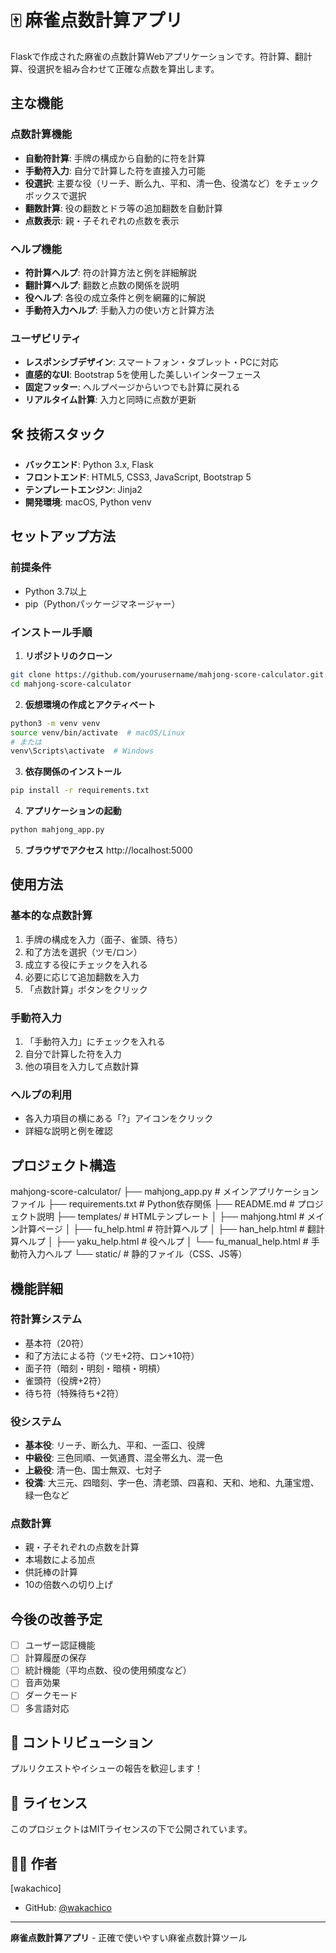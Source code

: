 # 🀄 麻雀点数計算アプリ

Flaskで作成された麻雀の点数計算Webアプリケーションです。符計算、翻計算、役選択を組み合わせて正確な点数を算出します。

## 主な機能

### 点数計算機能
- **自動符計算**: 手牌の構成から自動的に符を計算
- **手動符入力**: 自分で計算した符を直接入力可能
- **役選択**: 主要な役（リーチ、断么九、平和、清一色、役満など）をチェックボックスで選択
- **翻数計算**: 役の翻数とドラ等の追加翻数を自動計算
- **点数表示**: 親・子それぞれの点数を表示

### ヘルプ機能
- **符計算ヘルプ**: 符の計算方法と例を詳細解説
- **翻計算ヘルプ**: 翻数と点数の関係を説明
- **役ヘルプ**: 各役の成立条件と例を網羅的に解説
- **手動符入力ヘルプ**: 手動入力の使い方と計算方法

### ユーザビリティ
- **レスポンシブデザイン**: スマートフォン・タブレット・PCに対応
- **直感的なUI**: Bootstrap 5を使用した美しいインターフェース
- **固定フッター**: ヘルプページからいつでも計算に戻れる
- **リアルタイム計算**: 入力と同時に点数が更新

## 🛠️ 技術スタック

- **バックエンド**: Python 3.x, Flask
- **フロントエンド**: HTML5, CSS3, JavaScript, Bootstrap 5
- **テンプレートエンジン**: Jinja2
- **開発環境**: macOS, Python venv

## セットアップ方法

### 前提条件
- Python 3.7以上
- pip（Pythonパッケージマネージャー）

### インストール手順

1. **リポジトリのクローン**
```bash
git clone https://github.com/yourusername/mahjong-score-calculator.git
cd mahjong-score-calculator
```

2. **仮想環境の作成とアクティベート**
```bash
python3 -m venv venv
source venv/bin/activate  # macOS/Linux
# または
venv\Scripts\activate  # Windows
```

3. **依存関係のインストール**
```bash
pip install -r requirements.txt
```

4. **アプリケーションの起動**
```bash
python mahjong_app.py
```

5. **ブラウザでアクセス**
http://localhost:5000

## 使用方法

### 基本的な点数計算
1. 手牌の構成を入力（面子、雀頭、待ち）
2. 和了方法を選択（ツモ/ロン）
3. 成立する役にチェックを入れる
4. 必要に応じて追加翻数を入力
5. 「点数計算」ボタンをクリック

### 手動符入力
1. 「手動符入力」にチェックを入れる
2. 自分で計算した符を入力
3. 他の項目を入力して点数計算

### ヘルプの利用
- 各入力項目の横にある「?」アイコンをクリック
- 詳細な説明と例を確認

## プロジェクト構造

mahjong-score-calculator/
├── mahjong_app.py # メインアプリケーションファイル
├── requirements.txt # Python依存関係
├── README.md # プロジェクト説明
├── templates/ # HTMLテンプレート
│ ├── mahjong.html # メイン計算ページ
│ ├── fu_help.html # 符計算ヘルプ
│ ├── han_help.html # 翻計算ヘルプ
│ ├── yaku_help.html # 役ヘルプ
│ └── fu_manual_help.html # 手動符入力ヘルプ
└── static/ # 静的ファイル（CSS、JS等）


## 機能詳細

### 符計算システム
- 基本符（20符）
- 和了方法による符（ツモ+2符、ロン+10符）
- 面子符（暗刻・明刻・暗槓・明槓）
- 雀頭符（役牌+2符）
- 待ち符（特殊待ち+2符）

### 役システム
- **基本役**: リーチ、断么九、平和、一盃口、役牌
- **中級役**: 三色同順、一気通貫、混全帯幺九、混一色
- **上級役**: 清一色、国士無双、七対子
- **役満**: 大三元、四暗刻、字一色、清老頭、四喜和、天和、地和、九蓮宝燈、緑一色など

### 点数計算
- 親・子それぞれの点数を計算
- 本場数による加点
- 供託棒の計算
- 10の倍数への切り上げ

## 今後の改善予定

- [ ] ユーザー認証機能
- [ ] 計算履歴の保存
- [ ] 統計機能（平均点数、役の使用頻度など）
- [ ] 音声効果
- [ ] ダークモード
- [ ] 多言語対応

## 🤝 コントリビューション

プルリクエストやイシューの報告を歓迎します！

## 📄 ライセンス

このプロジェクトはMITライセンスの下で公開されています。

## 👨‍💻 作者

[wakachico]
- GitHub: [@wakachico](https://github.com/wakachico)

---

**麻雀点数計算アプリ** - 正確で使いやすい麻雀点数計算ツール